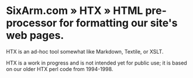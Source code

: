 # SixArm.com » HTX » HTML pre-processor for formatting our site's web pages.

HTX is an ad-hoc tool somewhat like Markdown, Textile, or XSLT.

HTX is a work in progress and is not intended yet for public use;
it is based on our older HTX perl code from 1994-1998.

